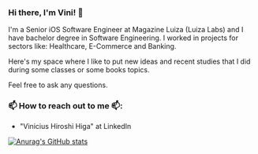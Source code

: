 ### Hi there, I'm Vini! 👋

I'm a Senior iOS Software Engineer at Magazine Luiza (Luiza Labs) and I have bachelor degree in Software Engineering. I worked in projects for sectors like: Healthcare, E-Commerce and Banking.

Here's my space where I like to put new ideas and recent studies that I did during some classes or some books topics.

Feel free to ask any questions.

### 📫 How to reach out to me 📫:
- "Vinicius Hiroshi Higa" at LinkedIn


[![Anurag's GitHub stats](https://github-readme-stats.vercel.app/api?username=vinihiga)](https://github.com/anuraghazra/github-readme-stats)
